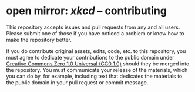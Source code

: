 <div dir="ltr" lang="en-US">

<!--
Markdown dialect: GitHub Flavored Markdown (GFM)

SPDX-FileContributor: author: gabldotink (@gabldotink) <gabl@gabl.ink>
SPDX-FileCopyrightText: No rights reserved.
SPDX-FileName: ./contributing.md
SPDX-FileName: DOCUMENTATION
SPDX-FileType: TEXT
SPDX-FileType: SOURCE
SPDX-LicenseConcluded: CC0-1.0
SPDX-License-Identifier: CC0-1.0

---
# pandoc variables
# ConTeXt
includesource: true
linkstyle:    'normal'
pdfa:         '3b'
urlstyle:     'normal'
# language
dir:          'ltr'
lang:         'en-US'
# metadata
author:       'gabldotink'
title:        'open mirror: xkcd – contributing'
---
-->

# open mirror: _xkcd_ – contributing

This repository accepts issues and pull requests from any and all users.
Please submit one of those if you have noticed a problem or know how to make
the repository better.

If you do contribute original assets, edits, code, etc. to this repository,
you must agree to dedicate your contributions to the public domain under
[Creative Commons Zero 1.0 Universal (CC0 1.0)](./licenses/CC0-1.0.md)
should they be merged into the repository. You must communicate your
release of the materials, which you can do by, for example, including text
that dedicates the materials to the public domain in your pull request or
commit message.

</div>
